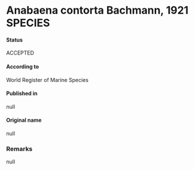 Anabaena contorta Bachmann, 1921 SPECIES
=======

#### Status
ACCEPTED

#### According to
World Register of Marine Species

#### Published in
null

#### Original name
null

### Remarks
null